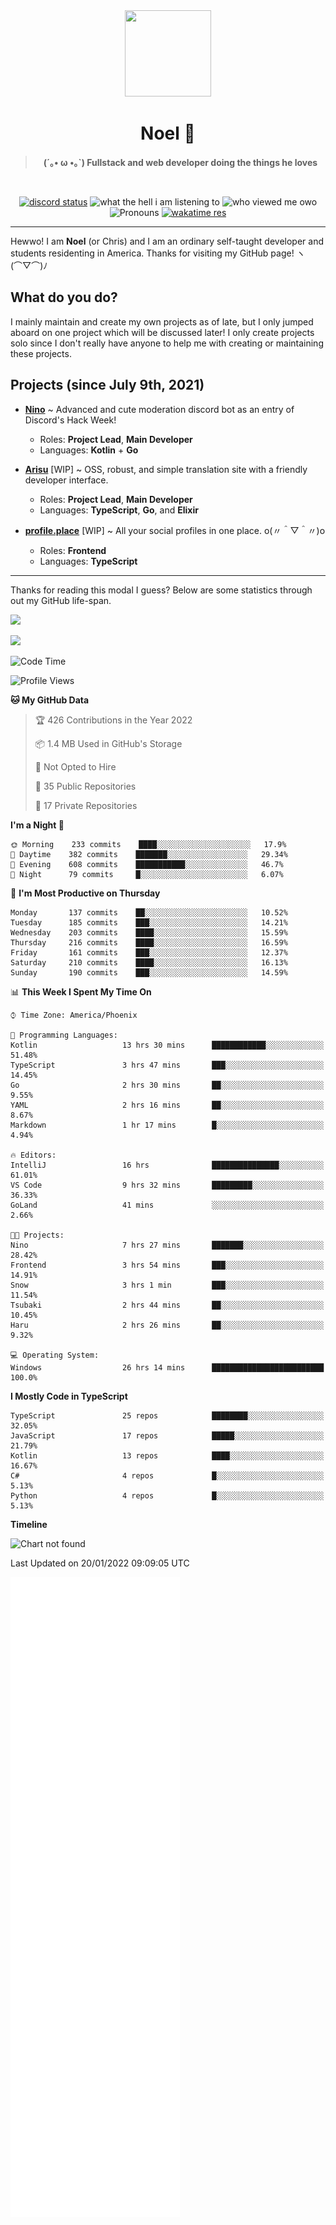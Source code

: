 <div align='center'>
  <div align='center'>
    <img
      src='https://cdn.floofy.dev/art/icons/icon_cinnamonserval.png'
      width='138'
      height='138'
    />
  </div>
  <h1>Noel 🐾</h1>
  <blockquote><strong>(´｡• ω •｡`) Fullstack and web developer doing the things he loves</strong></blockquote>

  <br />

  <a href='https://discord.com/users/280158289667555328' target='_blank'><img alt="discord status" src="https://dev.discordprofiles.me/badge/status/280158289667555328" /></a>
  <img alt="what the hell i am listening to" src="https://dev.discordprofiles.me/badge/spotify/280158289667555328" />
  <img alt="who viewed me owo" src="https://komarev.com/ghpvc/?username=auguwu" />
  <img alt='Pronouns' src='https://img.shields.io/endpoint?url=https://pronoundb.org/shields/6004d014406af11e4593a013' />
  <a href="https://wakatime.com/@auguwu" target='_blank'>
    <img alt='wakatime res' src='https://wakatime.com/badge/user/89736485-42ec-4c0f-a2f3-481db74514dc.svg' />
  </a>
</div>

<hr />

Hewwo! I am **Noel** (or Chris) and I am an ordinary self-taught developer and students residenting in America. Thanks for visiting my GitHub page! ヽ(⌒▽⌒)ﾉ

## What do you do?
I mainly maintain and create my own projects as of late, but I only jumped aboard on one project which will be discussed later! I only create projects
solo since I don't really have anyone to help me with creating or maintaining these projects.

## Projects (since July 9th, 2021)
- [**Nino**](https://nino.sh) ~ Advanced and cute moderation discord bot as an entry of Discord's Hack Week!
  - Roles: **Project Lead**, **Main Developer**
  - Languages: **Kotlin** + **Go**

- [**Arisu**](https://arisu.land) [WIP] ~ OSS, robust, and simple translation site with a friendly developer interface.
  - Roles: **Project Lead**, **Main Developer**
  - Languages: **TypeScript**, **Go**, and **Elixir**

- [**profile.place**](https://profile.place) [WIP] ~ All your social profiles in one place. o(〃＾▽＾〃)o
  - Roles: **Frontend**
  - Languages: **TypeScript**

---

Thanks for reading this modal I guess? Below are some statistics through out my GitHub life-span.

![](https://github-readme-stats.vercel.app/api?username=auguwu&count_private=true&show_icons=true&theme=gruvbox)

![](https://github-readme-stats.vercel.app/api/top-langs/?username=auguwu&layout=compact&theme=gruvbox)

<!--START_SECTION:waka-->
![Code Time](http://img.shields.io/badge/Code%20Time-2%2C652%20hrs%209%20mins-blue)

![Profile Views](http://img.shields.io/badge/Profile%20Views-4-blue)

**🐱 My GitHub Data** 

> 🏆 426 Contributions in the Year 2022
 > 
> 📦 1.4 MB Used in GitHub's Storage 
 > 
> 🚫 Not Opted to Hire
 > 
> 📜 35 Public Repositories 
 > 
> 🔑 17 Private Repositories  
 > 
**I'm a Night 🦉** 

```text
🌞 Morning    233 commits    ████░░░░░░░░░░░░░░░░░░░░░   17.9% 
🌆 Daytime    382 commits    ███████░░░░░░░░░░░░░░░░░░   29.34% 
🌃 Evening    608 commits    ███████████░░░░░░░░░░░░░░   46.7% 
🌙 Night      79 commits     █░░░░░░░░░░░░░░░░░░░░░░░░   6.07%

```
📅 **I'm Most Productive on Thursday** 

```text
Monday       137 commits    ██░░░░░░░░░░░░░░░░░░░░░░░   10.52% 
Tuesday      185 commits    ███░░░░░░░░░░░░░░░░░░░░░░   14.21% 
Wednesday    203 commits    ████░░░░░░░░░░░░░░░░░░░░░   15.59% 
Thursday     216 commits    ████░░░░░░░░░░░░░░░░░░░░░   16.59% 
Friday       161 commits    ███░░░░░░░░░░░░░░░░░░░░░░   12.37% 
Saturday     210 commits    ████░░░░░░░░░░░░░░░░░░░░░   16.13% 
Sunday       190 commits    ███░░░░░░░░░░░░░░░░░░░░░░   14.59%

```


📊 **This Week I Spent My Time On** 

```text
⌚︎ Time Zone: America/Phoenix

💬 Programming Languages: 
Kotlin                   13 hrs 30 mins      ████████████░░░░░░░░░░░░░   51.48% 
TypeScript               3 hrs 47 mins       ███░░░░░░░░░░░░░░░░░░░░░░   14.45% 
Go                       2 hrs 30 mins       ██░░░░░░░░░░░░░░░░░░░░░░░   9.55% 
YAML                     2 hrs 16 mins       ██░░░░░░░░░░░░░░░░░░░░░░░   8.67% 
Markdown                 1 hr 17 mins        █░░░░░░░░░░░░░░░░░░░░░░░░   4.94%

🔥 Editors: 
IntelliJ                 16 hrs              ███████████████░░░░░░░░░░   61.01% 
VS Code                  9 hrs 32 mins       █████████░░░░░░░░░░░░░░░░   36.33% 
GoLand                   41 mins             ░░░░░░░░░░░░░░░░░░░░░░░░░   2.66%

🐱‍💻 Projects: 
Nino                     7 hrs 27 mins       ███████░░░░░░░░░░░░░░░░░░   28.42% 
Frontend                 3 hrs 54 mins       ███░░░░░░░░░░░░░░░░░░░░░░   14.91% 
Snow                     3 hrs 1 min         ███░░░░░░░░░░░░░░░░░░░░░░   11.54% 
Tsubaki                  2 hrs 44 mins       ██░░░░░░░░░░░░░░░░░░░░░░░   10.45% 
Haru                     2 hrs 26 mins       ██░░░░░░░░░░░░░░░░░░░░░░░   9.32%

💻 Operating System: 
Windows                  26 hrs 14 mins      █████████████████████████   100.0%

```

**I Mostly Code in TypeScript** 

```text
TypeScript               25 repos            ████████░░░░░░░░░░░░░░░░░   32.05% 
JavaScript               17 repos            █████░░░░░░░░░░░░░░░░░░░░   21.79% 
Kotlin                   13 repos            ████░░░░░░░░░░░░░░░░░░░░░   16.67% 
C#                       4 repos             █░░░░░░░░░░░░░░░░░░░░░░░░   5.13% 
Python                   4 repos             █░░░░░░░░░░░░░░░░░░░░░░░░   5.13%

```


**Timeline**

![Chart not found](https://raw.githubusercontent.com/auguwu/auguwu/master/charts/bar_graph.png) 


 Last Updated on 20/01/2022 09:09:05 UTC
<!--END_SECTION:waka-->

![](./github-metrics.svg)
